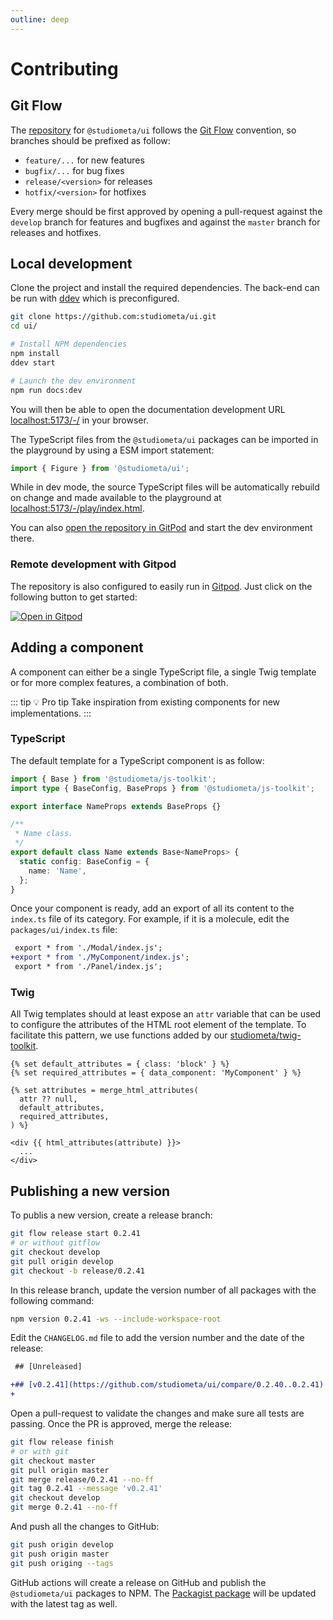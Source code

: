 ```yaml
---
outline: deep
---
```


# Contributing

## Git Flow

The [repository](https://github.com/studiometa/ui) for `@studiometa/ui` follows the [Git Flow](https://nvie.com/posts/a-successful-git-branching-model/) convention, so branches should be prefixed as follow:

- `feature/...` for new features
- `bugfix/...` for bug fixes
- `release/<version>` for releases
- `hotfix/<version>` for hotfixes

Every merge should be first approved by opening a pull-request against the `develop` branch for features and bugfixes and against the `master` branch for releases and hotfixes.

## Local development

Clone the project and install the required dependencies. The back-end can be run with [ddev](https://github.com/drud/ddev) which is preconfigured.

```bash
git clone https://github.com:studiometa/ui.git
cd ui/

# Install NPM dependencies
npm install
ddev start

# Launch the dev environment
npm run docs:dev
```

You will then be able to open the documentation development URL [localhost:5173/-/](http://localhost:5173/-/) in your browser.

The TypeScript files from the `@studiometa/ui` packages can be imported in the playground by using a ESM import statement:

```js
import { Figure } from '@studiometa/ui';
```

While in dev mode, the source TypeScript files will be automatically rebuild on change and made available to the playground at [localhost:5173/-/play/index.html](http://localhost:5173/-/play/index.html).

You can also [open the repository in GitPod](https://gitpod.io/#https://github.com/studiometa/ui) and start the dev environment there.

### Remote development with Gitpod

The repository is also configured to easily run in [Gitpod](https://gitpod.io). Just click on the following button to get started:

[![Open in Gitpod](https://gitpod.io/button/open-in-gitpod.svg)](https://gitpod.io/#https://github.com/studiometa/ui)

## Adding a component

A component can either be a single TypeScript file, a single Twig template or for more complex features, a combination of both.

::: tip 💡 Pro tip
Take inspiration from existing components for new implementations.
:::

### TypeScript

The default template for a TypeScript component is as follow:

```ts
import { Base } from '@studiometa/js-toolkit';
import type { BaseConfig, BaseProps } from '@studiometa/js-toolkit';

export interface NameProps extends BaseProps {}

/**
 * Name class.
 */
export default class Name extends Base<NameProps> {
  static config: BaseConfig = {
    name: 'Name',
  };
}
```

Once your component is ready, add an export of all its content to the `index.ts`
file of its category. For example, if it is a molecule, edit the `packages/ui/index.ts` file:

```diff
 export * from './Modal/index.js';
+export * from './MyComponent/index.js';
 export * from './Panel/index.js';
```

### Twig

All Twig templates should at least expose an `attr` variable that can be used to configure the attributes of the HTML root element of the template. To facilitate this pattern, we use functions added by our [studiometa/twig-toolkit](https://github.com/studiometa/twig-toolkit).

```twig
{% set default_attributes = { class: 'block' } %}
{% set required_attributes = { data_component: 'MyComponent' } %}

{% set attributes = merge_html_attributes(
  attr ?? null,
  default_attributes,
  required_attributes,
) %}

<div {{ html_attributes(attribute) }}>
  ...
</div>
```

## Publishing a new version

To publis a new version, create a release branch:

```sh
git flow release start 0.2.41
# or without gitflow
git checkout develop
git pull origin develop
git checkout -b release/0.2.41
```

In this release branch, update the version number of all packages with the following command:

```sh
npm version 0.2.41 -ws --include-workspace-root
```

Edit the `CHANGELOG.md` file to add the version number and the date of the release:

```diff
 ## [Unreleased]

+## [v0.2.41](https://github.com/studiometa/ui/compare/0.2.40..0.2.41) (2024-02-13)
+
```

Open a pull-request to validate the changes and make sure all tests are passing. Once the PR is approved, merge the release:

```sh
git flow release finish
# or with git
git checkout master
git pull origin master
git merge release/0.2.41 --no-ff
git tag 0.2.41 --message 'v0.2.41'
git checkout develop
git merge 0.2.41 --no-ff
```

And push all the changes to GitHub:

```sh
git push origin develop
git push origin master
git push origing --tags
```

GitHub actions will create a release on GitHub and publish the `@studiometa/ui` packages to NPM. The [Packagist package](https://packagist.org/packages/studiometa/ui) will be updated with the latest tag as well.
